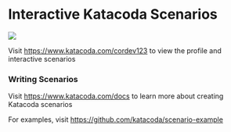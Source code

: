 # Interactive Katacoda Scenarios

[![](http://shields.katacoda.com/katacoda/cordev123/count.svg)](https://www.katacoda.com/cordev123 "Get your profile on Katacoda.com")

Visit https://www.katacoda.com/cordev123 to view the profile and interactive scenarios

### Writing Scenarios
Visit https://www.katacoda.com/docs to learn more about creating Katacoda scenarios

For examples, visit https://github.com/katacoda/scenario-example
